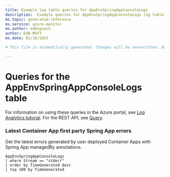 ```yaml
---
title: Example log table queries for AppEnvSpringAppConsoleLogs
description:  Example queries for AppEnvSpringAppConsoleLogs log table
ms.topic: generated-reference
ms.service: azure-monitor
ms.author: edbaynash
author: EdB-MSFT
ms.date: 02/18/2025

# This file is automatically generated. Changes will be overwritten. Do not change this file directly. 

---
```


# Queries for the AppEnvSpringAppConsoleLogs table

For information on using these queries in the Azure portal, see [Log Analytics tutorial](/azure/azure-monitor/logs/log-analytics-tutorial). For the REST API, see [Query](/rest/api/loganalytics/query).


### Latest Container App first party Spring App errors  


Get the latest errors generated by user deployed Container Apps with Spring App managedBy annotations.  

```query
AppEnvSpringAppConsoleLogs
| where Stream == "stderr"
| order by TimeGenerated desc
| top 100 by TimeGenerated
```


